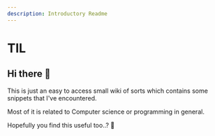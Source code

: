 ```yaml
---
description: Introductory Readme
---
```


# TIL

## Hi there :wave:



This is just an easy to access small wiki of sorts which contains some snippets that I've encountered.&#x20;

Most of it is related to Computer science or programming in general.



Hopefully you find this useful too..? :star2:
